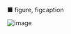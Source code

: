 ■ figure, figcaption

![image](https://github.com/YENAZIGMINA/Publilshing/assets/129706758/e2050e75-c13d-43d1-a0e7-42b3847e7a7d)
